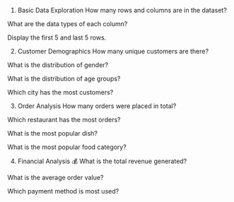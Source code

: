 
 1. Basic Data Exploration
How many rows and columns are in the dataset?

What are the data types of each column?

Display the first 5 and last 5 rows.

2. Customer Demographics
How many unique customers are there?

What is the distribution of gender?

What is the distribution of age groups?

Which city has the most customers?

3. Order Analysis
How many orders were placed in total?

Which restaurant has the most orders?

What is the most popular dish?

What is the most popular food category?

 4. Financial Analysis 💰
What is the total revenue generated?

What is the average order value?

Which payment method is most used?

